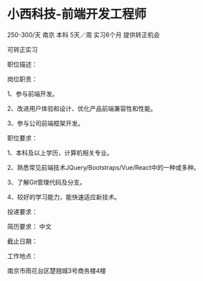 # 小西科技-前端开发工程师

250-300/天 南京 本科 5天／周 实习6个月 提供转正机会

可转正实习

职位描述：

岗位职责：

1、参与前端开发。

2、改进用户体验和设计、优化产品前端兼容性和性能。

3、参与公司前端框架开发。

职位要求：

1、本科及以上学历，计算机相关专业。

2、熟悉常见前端技术JQuery/Bootstraps/Vue/React中的一种或多种。

3、了解Git管理代码及分支。

4、较好的学习能力，能快速适应新技术。

投递要求：

简历要求： 中文

截止日期：

工作地点：

南京市雨花台区楚翘城3号商务楼4楼